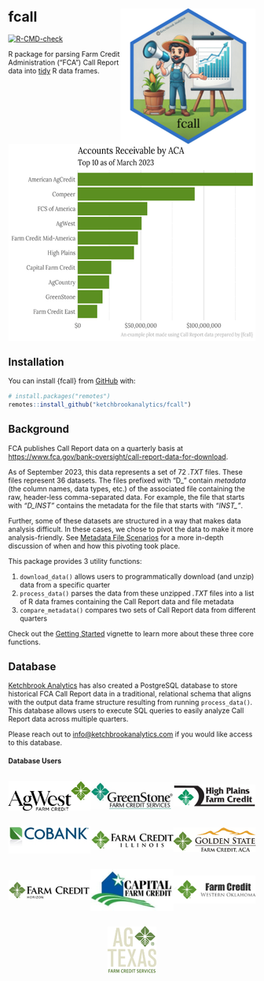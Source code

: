 
<!-- README.md is generated from README.Rmd. Please edit that file -->

# fcall <a href="https://ketchbrookanalytics.github.io/fcall/"><img src="man/figures/logo.png" align="right" height="275" alt="fcall website" /></a>

<!-- badges: start -->

[![R-CMD-check](https://github.com/ketchbrookanalytics/fcall/actions/workflows/R-CMD-check.yaml/badge.svg)](https://github.com/ketchbrookanalytics/fcall/actions/workflows/R-CMD-check.yaml)
<!-- badges: end -->

R package for parsing Farm Credit Administration (“FCA”) Call Report
data into [tidy](https://tidyr.tidyverse.org/articles/tidy-data.html) R
data frames.

<br>

<img src="man/figures/fcall-example-plot.png" align="center" height="400" alt="Example Plot of FCA Call Report Data" />

## Installation

You can install {fcall} from [GitHub](https://github.com/) with:

``` r
# install.packages("remotes")
remotes::install_github("ketchbrookanalytics/fcall")
```

## Background

FCA publishes Call Report data on a quarterly basis at
<https://www.fca.gov/bank-oversight/call-report-data-for-download>.

As of September 2023, this data represents a set of 72 *.TXT* files.
These files represent 36 datasets. The files prefixed with “D\_” contain
*metadata* (the column names, data types, etc.) of the associated file
containing the raw, header-less comma-separated data. For example, the
file that starts with *“D_INST”* contains the metadata for the file that
starts with *“INST\_”*.

Further, some of these datasets are structured in a way that makes data
analysis difficult. In these cases, we chose to pivot the data to make
it more analysis-friendly. See [Metadata File
Scenarios](#metadata-file-scenarios) for a more in-depth discussion of
when and how this pivoting took place.

This package provides 3 utility functions:

1.  `download_data()` allows users to programmatically download (and
    unzip) data from a specific quarter
2.  `process_data()` parses the data from these unzipped *.TXT* files
    into a list of R data frames containing the Call Report data and
    file metadata
3.  `compare_metadata()` compares two sets of Call Report data from
    different quarters

Check out the [Getting
Started](https://ketchbrookanalytics.github.io/fcall/articles/getting-started.html)
vignette to learn more about these three core functions.

## Database

[Ketchbrook Analytics](https://www.ketchbrookanalytics.com/) has also
created a PostgreSQL database to store historical FCA Call Report data
in a traditional, relational schema that aligns with the output data
frame structure resulting from running `process_data()`. This database
allows users to execute SQL queries to easily analyze Call Report data
across multiple quarters.

Please reach out to
[info@ketchbrookanalytics.com](mailto:info@ketchbrookanalytics.com?subject=FCA%20Call%20Report%20Database)
if you would like access to this database.

#### Database Users

<div>
<div style="display: flex; justify-content: space-evenly;">
<p style="display: flex; align-items:center; width: 220px; justify-content: center;">
<a href="https://agwestfc.com" target="_blank">
<img src="man/figures/agwest_logo.png" width="220" alt="AgWest Farm Credit"/>
</a>
</p>
<p style="display: flex; align-items:center; width: 220px; justify-content: center;">
<a href="https://www.greenstonefcs.com/" target="_blank">
<img src="man/figures/greenstone_logo.jpg" width="220" alt="GreenStone Farm Credit Services"/>
</a>
</p>
<p style="display: flex; align-items:center; width: 220px; justify-content: center;">
<a href="https://highplainsfarmcredit.com/" target="_blank">
<img src="man/figures/highplains_logo.png" width="220" alt="High Plains Farm Credit"/>
</a>
</p>
</div>
<div style="display: flex; justify-content: space-evenly;">
<p style="display: flex; align-items:center; width: 220px; justify-content: center;">
<a href="https://www.cobank.com/" target="_blank">
<img src="man/figures/cobank_logo.jpg" width="220" alt="CoBank"/>
</a>
</p>
<p style="display: flex; align-items:center; width: 220px; justify-content: center;">
<a href="https://www.farmcreditil.com/" target="_blank">
<img src="man/figures/fci_logo.jpg" width="220" alt="Farm Credit Illinois"/>
</a>
</p>
<p style="display: flex; align-items:center; width: 220px; justify-content: center;">
<a href="https://goldenstatefarmcredit.com/" target="_blank">
<img src="man/figures/golden_state_logo.png" width="220" alt="Golden State Farm Credit"/>
</a>
</p>
</div>
<div style="display: flex; justify-content: space-evenly;">
<p style="display: flex; align-items:center; width: 220px; justify-content: center;">
<a href="https://www.horizonfc.com/" target="_blank">
<img src="man/figures/horizon_logo.png" width="220" alt="Horizon Farm Credit"/>
</a>
</p>
<p style="display: flex; align-items:center; width: 220px; justify-content: center;">
<a href="https://www.capitalfarmcredit.com/" target="_blank">
<img src="man/figures/capital_logo.png" width="220" alt="Capital Farm Credit"/>
</a>
</p>
<p style="display: flex; align-items:center; width: 220px; justify-content: center;">
<a href="https://www.farmcreditloans.com/" target="_blank">
<img src="man/figures/western_oklahoma_logo.png" width="220" alt="Farm Credit of Western Oklahoma"/>
</a>
</p>
</div>
<div style="display: flex; justify-content: space-evenly;">
<p style="display: flex; align-items:center; width: 220px; justify-content: center;">
<a href="https://agtexas.com/" target="_blank">
<img src="man/figures/agtexas_logo.png" width="100" alt="AgTexas Farm Credit Services"/>
</a>
</p>
</div>
</div>
